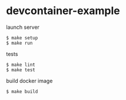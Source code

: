 # devcontainer-example

launch server

```
$ make setup
$ make run
```

tests

```
$ make lint
$ make test
```

build docker image

```
$ make build
```
